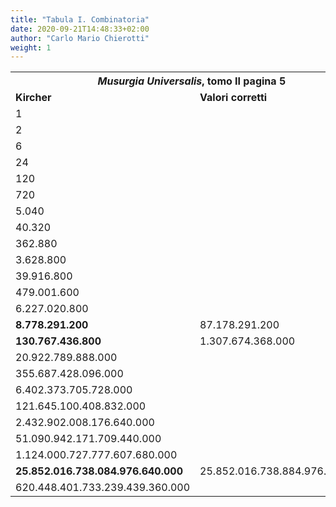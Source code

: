 ```yaml
---
title: "Tabula I. Combinatoria"
date: 2020-09-21T14:48:33+02:00
author: "Carlo Mario Chierotti"
weight: 1
---
```


<table cellpadding="3">
    <tr>
        <th colspan="2"><em>Musurgia Universalis</em>, tomo II pagina 5</th>
    </tr>
    <tr>
        <td><strong>Kircher</strong></td>
        <td><strong>Valori corretti</strong></td>
    </tr>
    <tr>
        <td>1</td>
    </tr>
    <tr>
        <td>2</td>
    </tr>
    <tr>
        <td>6</td>
    </tr>
    <tr>
        <td>24</td>
    </tr>
    <tr>
        <td>120</td>
    </tr>
    <tr>
        <td>720</td>
    </tr>
    <tr>
        <td>5.040</td>
    </tr>
    <tr>
        <td>40.320</td>
    </tr>
    <tr>
        <td>362.880</td>
    </tr>
    <tr>
        <td>3.628.800</td>
    </tr>
    <tr>
        <td>39.916.800</td>
    </tr>
    <tr>
        <td>479.001.600</td>
    </tr>
    <tr>
        <td>6.227.020.800</td>
    </tr>
    <tr>
        <td><strong>8.778.291.200</strong></td>
        <td>87.178.291.200</td>
    </tr>
    <tr>
        <td><strong>130.767.436.800</strong></td>
        <td>1.307.674.368.000</td>
    </tr>
    <tr>
        <td>20.922.789.888.000</td>
    </tr>
    <tr>
        <td>355.687.428.096.000</td>
    </tr>
    <tr>
        <td>6.402.373.705.728.000</td>
    </tr>
    <tr>
        <td>121.645.100.408.832.000</td>
    </tr>
    <tr>
        <td>2.432.902.008.176.640.000</td>
    </tr>
    <tr>
        <td>51.090.942.171.709.440.000</td>
    </tr>
    <tr>
        <td>1.124.000.727.777.607.680.000</td>
    </tr>
    <tr>
        <td><strong>25.852.016.738.084.976.640.000</strong></td>
        <td>25.852.016.738.884.976.640.000</td>
    </tr>
    <tr>
        <td>620.448.401.733.239.439.360.000</td>
    </tr>
</table>
